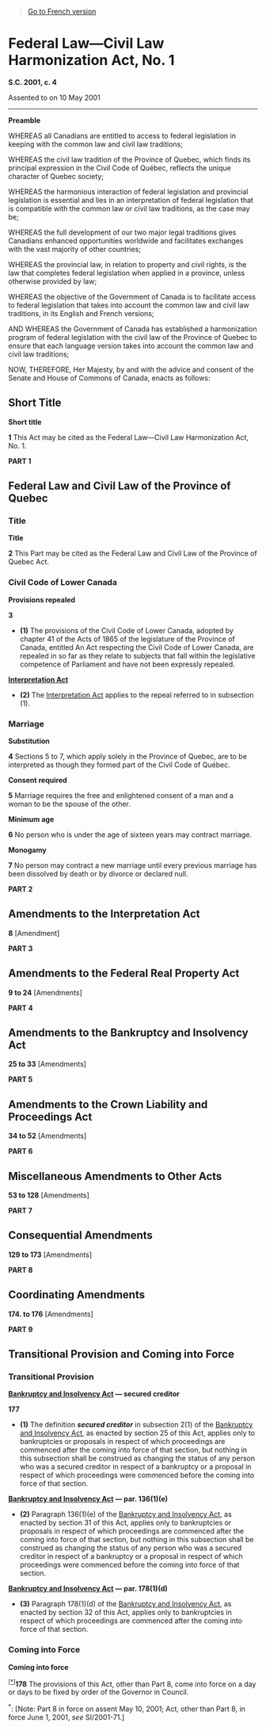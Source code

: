 > [Go to French version](/fr/Lois/Lois%20du%20Canada/2001/ch.%204.md)

# Federal Law—Civil Law Harmonization Act, No. 1

**S.C. 2001, c. 4**


Assented to on 10 May 2001

----------




**Preamble**

WHEREAS all Canadians are entitled to access to federal legislation in keeping with the common law and civil law traditions;

WHEREAS the civil law tradition of the Province of Quebec, which finds its principal expression in the Civil Code of Québec, reflects the unique character of Quebec society;

WHEREAS the harmonious interaction of federal legislation and provincial legislation is essential and lies in an interpretation of federal legislation that is compatible with the common law or civil law traditions, as the case may be;

WHEREAS the full development of our two major legal traditions gives Canadians enhanced opportunities worldwide and facilitates exchanges with the vast majority of other countries;

WHEREAS the provincial law, in relation to property and civil rights, is the law that completes federal legislation when applied in a province, unless otherwise provided by law;

WHEREAS the objective of the Government of Canada is to facilitate access to federal legislation that takes into account the common law and civil law traditions, in its English and French versions;

AND WHEREAS the Government of Canada has established a harmonization program of federal legislation with the civil law of the Province of Quebec to ensure that each language version takes into account the common law and civil law traditions;



NOW, THEREFORE, Her Majesty, by and with the advice and consent of the Senate and House of Commons of Canada, enacts as follows:






## Short Title



**Short title**

**1** This Act may be cited as the Federal Law—Civil Law Harmonization Act, No. 1.




**PART 1** 
## Federal Law and Civil Law of the Province of Quebec



### Title



**Title**

**2** This Part may be cited as the Federal Law and Civil Law of the Province of Quebec Act.




### Civil Code of Lower Canada



**Provisions repealed**

**3** 

- **(1)** The provisions of the Civil Code of Lower Canada, adopted by chapter 41 of the Acts of 1865 of the legislature of the Province of Canada, entitled An Act respecting the Civil Code of Lower Canada, are repealed in so far as they relate to subjects that fall within the legislative competence of Parliament and have not been expressly repealed.

**[Interpretation Act](/en/Acts/Revised%20Statutes%20of%20Canada/I/I-21.md)**

- **(2)** The [Interpretation Act](/en/Acts/Revised%20Statutes%20of%20Canada/I/I-21.md) applies to the repeal referred to in subsection (1).




### Marriage



**Substitution**

**4** Sections 5 to 7, which apply solely in the Province of Quebec, are to be interpreted as though they formed part of the Civil Code of Québec.




**Consent required**

**5** Marriage requires the free and enlightened consent of a man and a woman to be the spouse of the other.




**Minimum age**

**6** No person who is under the age of sixteen years may contract marriage.




**Monogamy**

**7** No person may contract a new marriage until every previous marriage has been dissolved by death or by divorce or declared null.




**PART 2** 
## Amendments to the Interpretation Act


**8** [Amendment]




**PART 3** 
## Amendments to the Federal Real Property Act


**9 to 24** [Amendments]




**PART 4** 
## Amendments to the Bankruptcy and Insolvency Act


**25 to 33** [Amendments]




**PART 5** 
## Amendments to the Crown Liability and Proceedings Act


**34 to 52** [Amendments]




**PART 6** 
## Miscellaneous Amendments to Other Acts


**53 to 128** [Amendments]




**PART 7** 
## Consequential Amendments


**129 to 173** [Amendments]




**PART 8** 
## Coordinating Amendments


**174. to 176** [Amendments]




**PART 9** 
## Transitional Provision and Coming into Force



### Transitional Provision



**[Bankruptcy and Insolvency Act](/en/Acts/Revised%20Statutes%20of%20Canada/B/B-3.md) — secured creditor**

**177** 

- **(1)** The definition ***secured creditor*** in subsection 2(1) of the [Bankruptcy and Insolvency Act](/en/Acts/Revised%20Statutes%20of%20Canada/B/B-3.md), as enacted by section 25 of this Act, applies only to bankruptcies or proposals in respect of which proceedings are commenced after the coming into force of that section, but nothing in this subsection shall be construed as changing the status of any person who was a secured creditor in respect of a bankruptcy or a proposal in respect of which proceedings were commenced before the coming into force of that section.

**[Bankruptcy and Insolvency Act](/en/Acts/Revised%20Statutes%20of%20Canada/B/B-3.md) — par. 136(1)(e)**

- **(2)** Paragraph 136(1)(e) of the [Bankruptcy and Insolvency Act](/en/Acts/Revised%20Statutes%20of%20Canada/B/B-3.md), as enacted by section 31 of this Act, applies only to bankruptcies or proposals in respect of which proceedings are commenced after the coming into force of that section, but nothing in this subsection shall be construed as changing the status of any person who was a secured creditor in respect of a bankruptcy or a proposal in respect of which proceedings were commenced before the coming into force of that section.

**[Bankruptcy and Insolvency Act](/en/Acts/Revised%20Statutes%20of%20Canada/B/B-3.md) — par. 178(1)(d)**

- **(3)** Paragraph 178(1)(d) of the [Bankruptcy and Insolvency Act](/en/Acts/Revised%20Statutes%20of%20Canada/B/B-3.md), as enacted by section 32 of this Act, applies only to bankruptcies in respect of which proceedings are commenced after the coming into force of that section.




### Coming into Force



**Coming into force**

<sup><a href='#F-7.5_en_1'>[*]</a></sup>**178** The provisions of this Act, other than Part 8, come into force on a day or days to be fixed by order of the Governor in Council.

<a name='F-7.5_en_1'><sup>*</sup></a>: [Note: Part 8 in force on assent May 10, 2001; Act, other than Part 8, in force June 1, 2001, *see* SI/2001-71.]<br />


